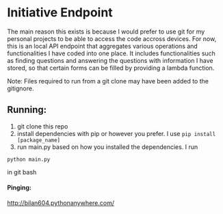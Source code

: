 # Initiative Endpoint  

The main reason this exists is because I would prefer to use git for my personal projects to be able to access the code accross devices. For now, this is an local API endpoint that aggregates various operations and functionalities I have coded into one place. It includes functionalities such as finding questions and answering the questions with information I have stored, so that certain forms can be filled by providing a lambda function.

Note: Files required to run from a git clone may have been added to the gitignore.

## Running:
1. git clone this repo
2. install dependencies with pip or however you prefer. I use ```pip install [package_name]```
3. run main.py based on how you installed the dependencies. I run 
```
python main.py
```
in git bash

#### Pinging:  
http://bilan604.pythonanywhere.com/

